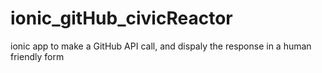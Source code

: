 # ionic_gitHub_civicReactor
ionic app to make a GitHub API call, and dispaly the response in a human friendly form
